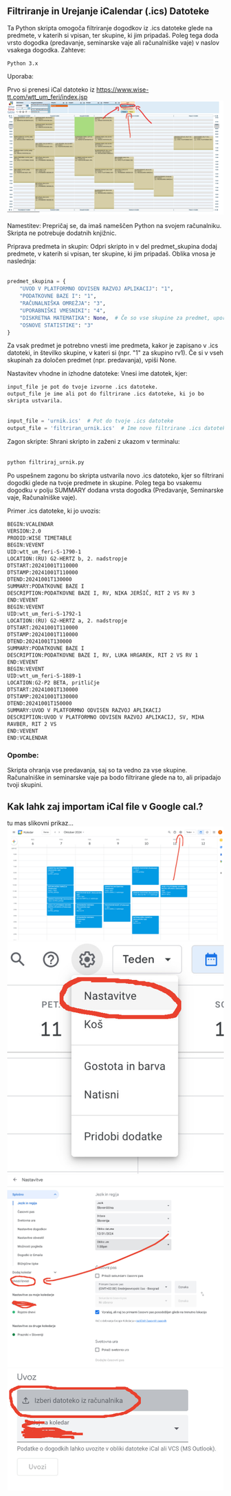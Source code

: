 ## Filtriranje in Urejanje iCalendar (.ics) Datoteke

Ta Python skripta omogoča filtriranje dogodkov iz .ics datoteke glede na predmete, v katerih si vpisan, ter skupine, ki jim pripadaš. Poleg tega doda vrsto dogodka (predavanje, seminarske vaje ali računalniške vaje) v naslov vsakega dogodka.
Zahteve:

    Python 3.x

Uporaba:

Prvo si prenesi iCal datoteko iz https://www.wise-tt.com/wtt_um_feri/index.jsp ![prikaz](images/38.jpg)

Namestitev: Prepričaj se, da imaš nameščen Python na svojem računalniku. Skripta ne potrebuje dodatnih knjižnic.

Priprava predmeta in skupin: Odpri skripto in v del predmet_skupina dodaj predmete, v katerih si vpisan, ter skupine, ki jim pripadaš. Oblika vnosa je naslednja:

```python

predmet_skupina = {
    "UVOD V PLATFORMNO ODVISEN RAZVOJ APLIKACIJ": "1",
    "PODATKOVNE BAZE I": "1",
    "RAČUNALNIŠKA OMREŽJA": "3",
    "UPORABNIŠKI VMESNIKI": "4",
    "DISKRETNA MATEMATIKA": None,  # Če so vse skupine za predmet, uporabi None
    "OSNOVE STATISTIKE": "3"
}
```

Za vsak predmet je potrebno vnesti ime predmeta, kakor je zapisano v .ics datoteki, in številko skupine, v kateri si (npr. "1" za skupino rv1). Če si v vseh skupinah za določen predmet (npr. predavanja), vpiši None.

Nastavitev vhodne in izhodne datoteke: Vnesi ime datotek, kjer:

    input_file je pot do tvoje izvorne .ics datoteke.
    output_file je ime ali pot do filtrirane .ics datoteke, ki jo bo skripta ustvarila.

```python

input_file = 'urnik.ics'  # Pot do tvoje .ics datoteke
output_file = 'filtriran_urnik.ics'  # Ime nove filtrirane .ics datoteke

```

Zagon skripte: Shrani skripto in zaženi z ukazom v terminalu:

```bash

python filtriraj_urnik.py

```

Po uspešnem zagonu bo skripta ustvarila novo .ics datoteko, kjer so filtrirani dogodki glede na tvoje predmete in skupine. Poleg tega bo vsakemu dogodku v polju SUMMARY dodana vrsta dogodka (Predavanje, Seminarske vaje, Računalniške vaje).

Primer .ics datoteke, ki jo uvozis:

    BEGIN:VCALENDAR
    VERSION:2.0
    PRODID:WISE TIMETABLE
    BEGIN:VEVENT
    UID:wtt_um_feri-S-1790-1
    LOCATION:(RU) G2-HERTZ b, 2. nadstropje
    DTSTART:20241001T110000
    DTSTAMP:20241001T110000
    DTEND:20241001T130000
    SUMMARY:PODATKOVNE BAZE I
    DESCRIPTION:PODATKOVNE BAZE I, RV, NIKA JERŠIČ, RIT 2 VS RV 3
    END:VEVENT
    BEGIN:VEVENT
    UID:wtt_um_feri-S-1792-1
    LOCATION:(RU) G2-HERTZ a, 2. nadstropje
    DTSTART:20241001T110000
    DTSTAMP:20241001T110000
    DTEND:20241001T130000
    SUMMARY:PODATKOVNE BAZE I
    DESCRIPTION:PODATKOVNE BAZE I, RV, LUKA HRGAREK, RIT 2 VS RV 1
    END:VEVENT
    BEGIN:VEVENT
    UID:wtt_um_feri-S-1889-1
    LOCATION:G2-P2 BETA, pritličje
    DTSTART:20241001T130000
    DTSTAMP:20241001T130000
    DTEND:20241001T150000
    SUMMARY:UVOD V PLATFORMNO ODVISEN RAZVOJ APLIKACIJ
    DESCRIPTION:UVOD V PLATFORMNO ODVISEN RAZVOJ APLIKACIJ, SV, MIHA RAVBER, RIT 2 VS
    END:VEVENT
    END:VCALENDAR

### Opombe:

Skripta ohranja vse predavanja, saj so ta vedno za vse skupine.
Računalniške in seminarske vaje pa bodo filtrirane glede na to, ali pripadajo tvoji skupini.

## Kak lahk zaj importam iCal file v Google cal.?

tu mas slikovni prikaz...
![prikaz](images/08.jpg)
![prikaz](images/15.jpg)
![prikaz](images/21.jpg)
![prikaz](images/26.jpg)